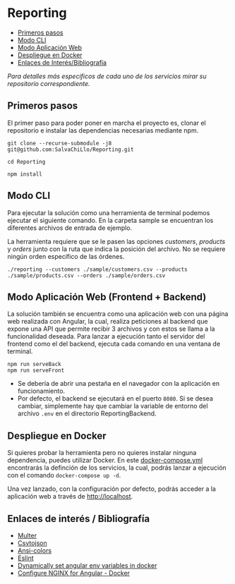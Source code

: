 # Reporting

- [Primeros pasos](#primeros-pasos)
- [Modo CLI](#modo-cli)
- [Modo Aplicación Web](#modo-aplicación-web-frontend--backend)
- [Despliegue en Docker](#despliegue-en-docker)
- [Enlaces de Interés/Bibliografía](#enlaces-de-interés--bibliografía)

_Para detalles más específicos de cada uno de los servicios mirar su repositorio correspondiente._

## Primeros pasos

El primer paso para poder poner en marcha el proyecto es, clonar el repositorio e instalar las dependencias necesarias mediante npm.

```
git clone --recurse-submodule -j8 git@github.com:SalvaChiLlo/Reporting.git

cd Reporting

npm install
```

## Modo CLI

Para ejecutar la solución como una herramienta de terminal podemos ejecutar el siguiente comando.
En la carpeta sample se encuentran los diferentes archivos de entrada de ejemplo.

La herramienta requiere que se le pasen las opciones _customers_, _products_ y _orders_ junto con la ruta que indica la posición del archivo.
No se requiere ningún orden específico de las órdenes.

```
./reporting --customers ./sample/customers.csv --products ./sample/products.csv --orders ./sample/orders.csv
```

## Modo Aplicación Web (Frontend + Backend)

La solución también se encuentra como una aplicación web con una página web realizada con Angular, la cual, realiza peticiones al backend que expone una API que permite recibir 3 archivos y con estos se llama a la funcionalidad deseada.
Para lanzar a ejecución tanto el servidor del frontend como el del backend, ejecuta cada comando en una ventana de terminal.

```
npm run serveBack
npm run serveFront
```

- Se debería de abrir una pestaña en el navegador con la aplicación en funcionamiento.
- Por defecto, el backend se ejecutará en el puerto `8080`. Si se desea cambiar, simplemente hay que cambiar la variable de entorno del archivo `.env` en el directorio ReportingBackend.

## Despliegue en Docker

Si quieres probar la herramienta pero no quieres instalar ninguna dependencia, puedes utilizar Docker.
En este [docker-compose.yml](https://github.com/SalvaChiLlo/Reporting/blob/main/docker-compose.yml) encontrarás la definción de los servicios, la cual, podrás lanzar a ejecución con el comando `docker-compose up -d`.

Una vez lanzado, con la configuración por defecto, podrás acceder a la aplicación web a través de [http://localhost](http://localhost).

## Enlaces de interés / Bibliografía

* [Multer](http://expressjs.com/en/resources/middleware/multer.html)
* [Csvtojson](https://www.npmjs.com/package/csvtojson)
* [Ansi-colors](https://www.npmjs.com/package/ansi-colors)
* [Eslint](https://www.npmjs.com/package/eslint)
* [Dynamically set angular env variables in docker](https://nkpremices.com/dynamically-set-angular-env-variables-in-docker/)
* [Configure NGINX for Angular - Docker](https://dev.to/oneofthedevs/docker-angular-nginx-37e4)
